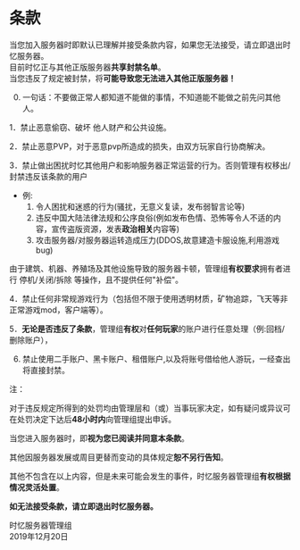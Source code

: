 # 条款

当您加入服务器时即默认已理解并接受条款内容，如果您无法接受，请立即退出时忆服务器。  
目前时忆正与其他正版服务器**共享封禁名单**。  
当您违反了规定被封禁，将**可能导致您无法进入其他正版服务器！**

0. 一句话：不要做正常人都知道不能做的事情，不知道能不能做之前先问其他人。

1．禁止恶意偷窃、破坏 他人财产和公共设施。

2．禁止恶意PVP，对于恶意pvp所造成的损失，由双方玩家自行协商解决。  

3．禁止做出困扰时忆其他用户和影响服务器正常运营的行为。否则管理有权移出/封禁违反该条款的用户
  - 例:
    1. 令人困扰和迷惑的行为(骚扰，无意义复读，发布弱智言论等)
    2. 违反中国大陆法律法规和公序良俗(例如发布色情、恐怖等令人不适的内容，宣传盗版资源，发表**政治相关**内容等)
    3. 攻击服务器/对服务器运转造成压力(DDOS,故意建造卡服设施,利用游戏bug)

由于建筑、机器、养殖场及其他设施导致的服务器卡顿，管理组**有权要求**拥有者进行 停机/关闭/拆除 等操作，且不提供任何"补偿"。

4．禁止任何非常规游戏行为（包括但不限于使用透明材质，矿物追踪，飞天等非正常游戏mod，客户端等）。

5．**无论是否违反了条款**，管理组**有权**对**任何玩家**的账户进行任意处理（例:回档/删除账户），

6. 禁止使用二手账户、黑卡账户、租借账户,以及将账号借给他人游玩，一经查出将直接封禁。

注：

对于违反规定所得到的处罚均由管理层和（或）当事玩家决定，如有疑问或异议可在处罚决定下达后**48小时内**向管理组提出申诉。

当您进入服务器时，即**视为您已阅读并同意本条款**。

其他因服务器发展或周目更替而变动的具体规定**恕不另行告知**。

其他不包含在以上内容，但是未来可能会发生的事件，时忆服务器管理组**有权根据情况灵活处置**。

**如无法接受条款，请立即退出时忆服务器。**

时忆服务器管理组  
2019年12月20日  
